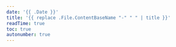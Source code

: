 ```yaml
---
date: '{{ .Date }}'
title: '{{ replace .File.ContentBaseName "-" " " | title }}'
readTime: true
toc: true
autonumber: true
---
```

